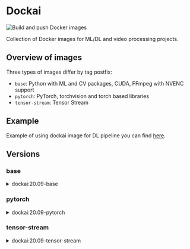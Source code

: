 # Dockai

![Build and push Docker images](https://github.com/osai-ai/dockai/workflows/Build%20and%20push%20Docker%20images/badge.svg)

Collection of Docker images for ML/DL and video processing projects. 

## Overview of images

Three types of images differ by tag postfix:

* `base`: Python with ML and CV packages, CUDA, FFmpeg with NVENC support
* `pytorch`: PyTorch, torchvision and torch based libraries
* `tensor-stream`: Tensor Stream

## Example

Example of using dockai image for DL pipeline you can find [here](example).

## Versions 

### base

<details><summary>dockai:20.09-base</summary>
<p>

[ghcr.io/osai-ai/dockai:20.09-base](https://github.com/orgs/osai-ai/packages/container/dockai/63401)

FFmpeg (release/4.3), nv-codec-headers (sdk/9.1)  
Python (3.6.9)  

pip==20.2.3  
setuptools==50.3.0  
packaging==20.4  
numpy==1.19.2  
opencv-python==4.4.0.42  
scipy==1.5.2  
matplotlib==3.3.2  
pandas==1.1.2  
notebook==6.1.4  
scikit-learn==0.23.2  
scikit-image==0.17.2  
albumentations==0.4.6  
Cython==0.29.21  
Pillow==7.2.0  
trafaret-config==2.0.2  
pyzmq==19.0.2  
librosa==0.8.0  
psutil==5.7.2  
dataclasses==0.7  

</p>
</details>

### pytorch

<details><summary>dockai:20.09-pytorch</summary>
<p>

[ghcr.io/osai-ai/dockai:20.09-pytorch](https://github.com/orgs/osai-ai/packages/container/dockai/63402)

torch==1.6.0  
torchvision==0.7.0  
pytorch-argus==0.1.2  
timm==0.2.1  
apex (master)  

</p>
</details>


### tensor-stream

<details><summary>dockai:20.09-tensor-stream</summary>
<p>

[ghcr.io/osai-ai/dockai:20.09-tensor-stream](https://github.com/orgs/osai-ai/packages/container/dockai/63403)

tensor-stream==0.4.6 (dev)  

</p>
</details>
